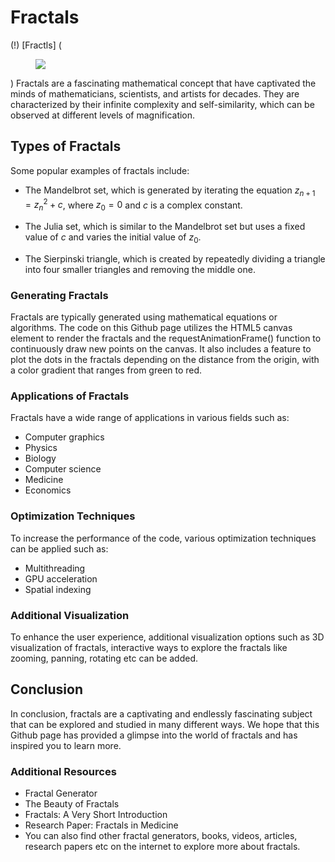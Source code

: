 # Fractals
(!) [Fractls] (<div class="npf_row"><figure class="tmblr-full" data-orig-height="500" data-orig-width="500"><img src="https://64.media.tumblr.com/6404118d9079f0ba585e0efb20203130/278ebf14bb3d8b41-f4/s540x810/d9a0d54da1109b7408747b72f5aec324a7393869.png" data-orig-height="500" data-orig-width="500"></figure></div>)
Fractals are a fascinating mathematical concept that have captivated the minds of mathematicians, scientists, and artists for decades. They are characterized by their infinite complexity and self-similarity, which can be observed at different levels of magnification.

## Types of Fractals
Some popular examples of fractals include:

- The Mandelbrot set, which is generated by iterating the equation $z_{n+1} = z_n^2 + c$, where $z_0 = 0$ and $c$ is a complex constant.

- The Julia set, which is similar to the Mandelbrot set but uses a fixed value of $c$ and varies the initial value of $z_0$.

- The Sierpinski triangle, which is created by repeatedly dividing a triangle into four smaller triangles and removing the middle one.

### Generating Fractals
Fractals are typically generated using mathematical equations or algorithms. The code on this Github page utilizes the HTML5 canvas element to render the fractals and the requestAnimationFrame() function to continuously draw new points on the canvas. It also includes a feature to plot the dots in the fractals depending on the distance from the origin, with a color gradient that ranges from green to red.

### Applications of Fractals
Fractals have a wide range of applications in various fields such as:

- Computer graphics
- Physics
- Biology
- Computer science
- Medicine
- Economics

### Optimization Techniques
To increase the performance of the code, various optimization techniques can be applied such as:

- Multithreading
- GPU acceleration
- Spatial indexing

### Additional Visualization

To enhance the user experience, additional visualization options such as 3D visualization of fractals, interactive ways to explore the fractals like zooming, panning, rotating etc can be added.

## Conclusion

In conclusion, fractals are a captivating and endlessly fascinating subject that can be explored and studied in many different ways. We hope that this Github page has provided a glimpse into the world of fractals and has inspired you to learn more.

### Additional Resources

- Fractal Generator
- The Beauty of Fractals
- Fractals: A Very Short Introduction
- Research Paper: Fractals in Medicine
- You can also find other fractal generators, books, videos, articles, research papers etc on the internet to explore more about fractals.

